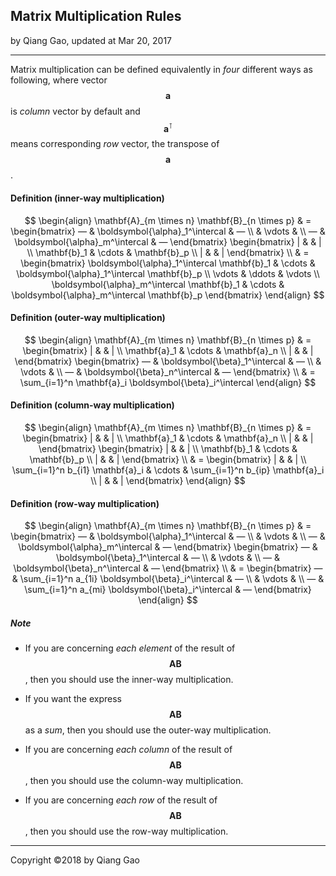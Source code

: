 ## Matrix Multiplication Rules

by Qiang Gao, updated at Mar 20, 2017

---

Matrix multiplication can be defined equivalently in _four_ different ways as following, where vector $$ \mathbf{a} $$ is  _column_ vector by default and $$ \mathbf{a}^\intercal $$ means corresponding _row_ vector, the transpose of $$ \mathbf{a} $$.

#### Definition (inner-way multiplication)

$$
\begin{align}
  \mathbf{A}_{m \times n} \mathbf{B}_{n \times p}
  & = 
  \begin{bmatrix}
    — & \boldsymbol{\alpha}_1^\intercal & — \\
      & \vdots & \\
    — & \boldsymbol{\alpha}_m^\intercal & —
  \end{bmatrix}
  \begin{bmatrix}
    | & & | \\
    \mathbf{b}_1 & \cdots & \mathbf{b}_p \\
    | & & |
  \end{bmatrix} \\
  & =
  \begin{bmatrix}
    \boldsymbol{\alpha}_1^\intercal \mathbf{b}_1
      & \cdots
      & \boldsymbol{\alpha}_1^\intercal \mathbf{b}_p \\
    \vdots & \ddots & \vdots \\
    \boldsymbol{\alpha}_m^\intercal \mathbf{b}_1
      & \cdots
      & \boldsymbol{\alpha}_m^\intercal \mathbf{b}_p
  \end{bmatrix}
\end{align}
$$

#### Definition (outer-way multiplication)

$$
\begin{align}
  \mathbf{A}_{m \times n} \mathbf{B}_{n \times p}
  & =
  \begin{bmatrix}
    | & & | \\
    \mathbf{a}_1 & \cdots & \mathbf{a}_n \\
    | & & |
  \end{bmatrix}
  \begin{bmatrix}
    — & \boldsymbol{\beta}_1^\intercal & — \\
    & \vdots & \\
    — & \boldsymbol{\beta}_n^\intercal & —
  \end{bmatrix} \\
  & =
  \sum_{i=1}^n \mathbf{a}_i \boldsymbol{\beta}_i^\intercal
\end{align}
$$

#### Definition (column-way multiplication)

$$
\begin{align}
  \mathbf{A}_{m \times n} \mathbf{B}_{n \times p}
  & =
  \begin{bmatrix}
    | & & | \\
    \mathbf{a}_1 & \cdots & \mathbf{a}_n \\
    | & & |
  \end{bmatrix}
  \begin{bmatrix}
    | & & | \\
    \mathbf{b}_1 & \cdots & \mathbf{b}_p \\
    | & & |
  \end{bmatrix} \\
  & =
  \begin{bmatrix}
    | & & | \\
    \sum_{i=1}^n b_{i1} \mathbf{a}_i
      & \cdots
      & \sum_{i=1}^n
      b_{ip} \mathbf{a}_i \\
    | & & |
  \end{bmatrix}
\end{align}
$$

#### Definition (row-way multiplication)

$$
\begin{align}
  \mathbf{A}_{m \times n} \mathbf{B}_{n \times p}
  & =
  \begin{bmatrix}
    — & \boldsymbol{\alpha}_1^\intercal & — \\
    & \vdots & \\
    — & \boldsymbol{\alpha}_m^\intercal & —
  \end{bmatrix}
  \begin{bmatrix}
    — & \boldsymbol{\beta}_1^\intercal & — \\
    & \vdots & \\
    — & \boldsymbol{\beta}_n^\intercal & —
  \end{bmatrix} \\
  & =
  \begin{bmatrix}
    — & \sum_{i=1}^n a_{1i}
      \boldsymbol{\beta}_i^\intercal & — \\
    & \vdots & \\
    — & \sum_{i=1}^n a_{mi}
      \boldsymbol{\beta}_i^\intercal & —
  \end{bmatrix}
\end{align}
$$

##### Note

- If you are concerning _each element_ of the result of $$ \mathbf{A} \mathbf{B} $$, then you should use the inner-way multiplication.

- If you want the express $$ \mathbf{A} \mathbf{B} $$ as a _sum_, then you should use the outer-way multiplication.

- If you are concerning _each column_ of the result of $$ \mathbf{A} \mathbf{B} $$, then you should use the column-way multiplication.

- If you are concerning _each row_ of the result of $$ \mathbf{A} \mathbf{B} $$, then you should use the row-way multiplication.

---

Copyright ©2018 by Qiang Gao
